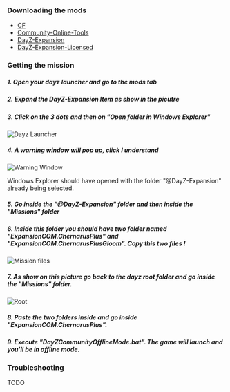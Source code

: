 ### Downloading the mods
- [CF](https://steamcommunity.com/workshop/filedetails/?id=1559212036)
- [Community-Online-Tools](https://steamcommunity.com/workshop/filedetails/?id=1564026768)
- [DayZ-Expansion](https://steamcommunity.com/sharedfiles/filedetails/?id=2116151222)
- [DayZ-Expansion-Licensed](https://steamcommunity.com/workshop/filedetails/?id=2116157322)

### Getting the mission
##### 1. Open your dayz launcher and go to the mods tab
##### 2. Expand the DayZ-Expansion Item as show in the picutre 
##### 3. Click on the 3 dots and then on "Open folder in Windows Explorer"

![Dayz Launcher](https://i.imgur.com/EiN4oYt.png)

##### 4. A warning window will pop up, click I understand

![Warning Window](https://i.imgur.com/cglDji2.png)

Windows Explorer should have opened with the folder "@DayZ-Expansion" already being selected.
##### 5. Go inside the "@DayZ-Expansion" folder and then inside the "Missions" folder
##### 6. Inside this folder you should have two folder named "ExpansionCOM.ChernarusPlus" and "ExpansionCOM.ChernarusPlusGloom". Copy this two files !

![Mission files](https://i.imgur.com/43frfQV.png)

##### 7. As show on this picture go back to the dayz root folder and go inside the "Missions" folder.

![Root](https://i.imgur.com/kEP7isg.png)

##### 8. Paste the two folders inside and go inside "ExpansionCOM.ChernarusPlus".
##### 9. Execute "DayZCommunityOfflineMode.bat". The game will launch and you'll be in offline mode.


### Troubleshooting
TODO